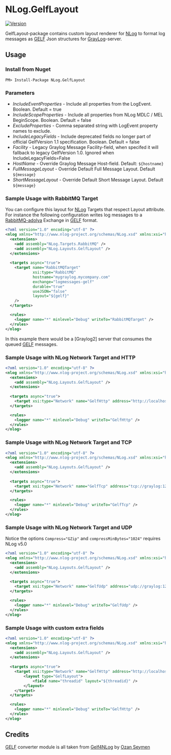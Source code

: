 # NLog.GelfLayout
[![Version](https://img.shields.io/nuget/v/NLog.GelfLayout.svg)](https://www.nuget.org/packages/NLog.GelfLayout) 

GelfLayout-package contains custom layout renderer for [NLog] to format log messages as [GELF] Json structures for [GrayLog]-server.

## Usage

### Install from Nuget
```
PM> Install-Package NLog.GelfLayout
```

### Parameters
- _IncludeEventProperties_ - Include all properties from the LogEvent. Boolean. Default = true
- _IncludeScopeProperties_ - Include all properties from NLog MDLC / MEL BeginScope. Boolean. Default = false
- _ExcludeProperties_ - Comma separated string with LogEvent property names to exclude. 
- _IncludeLegacyFields_ - Include deprecated fields no longer part of official GelfVersion 1.1 specification. Boolean. Default = false
- _Facility_ - Legacy Graylog Message Facility-field, when specifed it will fallback to legacy GelfVersion 1.0. Ignored when IncludeLegacyFields=False
- _HostName_ - Override Graylog Message Host-field. Default: `${hostname}`
- _FullMessageLayout_ - Override Default Full Message Layout. Default `${message}`
- _ShortMessageLayout_ - Override Default Short Message Layout. Default `${message}`

### Sample Usage with RabbitMQ Target
You can configure this layout for [NLog] Targets that respect Layout attribute. 
For instance the following configuration writes log messages to a [RabbitMQ-adolya] Exchange in [GELF] format.

```xml
<?xml version="1.0" encoding="utf-8" ?>
<nlog xmlns="http://www.nlog-project.org/schemas/NLog.xsd" xmlns:xsi="http://www.w3.org/2001/XMLSchema-instance" >
  <extensions>
    <add assembly="NLog.Targets.RabbitMQ" />
    <add assembly="NLog.Layouts.GelfLayout" />
  </extensions>
  
  <targets async="true">
    <target name="RabbitMQTarget"
            xsi:type="RabbitMQ"
            hostname="mygraylog.mycompany.com"
            exchange="logmessages-gelf"
            durable="true"
            useJSON="false"
            layout="${gelf}"
    />
  </targets>

  <rules>
    <logger name="*" minlevel="Debug" writeTo="RabbitMQTarget" />
  </rules>
</nlog>
```

In this example there would be a [Graylog2] server that consumes the queued [GELF] messages. 

### Sample Usage with NLog Network Target and HTTP
```xml
<?xml version="1.0" encoding="utf-8" ?>
<nlog xmlns="http://www.nlog-project.org/schemas/NLog.xsd" xmlns:xsi="http://www.w3.org/2001/XMLSchema-instance" >
  <extensions>
    <add assembly="NLog.Layouts.GelfLayout" />
  </extensions>
  
  <targets async="true">
	<target xsi:type="Network" name="GelfHttp" address="http://localhost:12201/gelf" layout="${gelf}" />
  </targets>

  <rules>
    <logger name="*" minlevel="Debug" writeTo="GelfHttp" />
  </rules>
</nlog>
```

### Sample Usage with NLog Network Target and TCP
```xml
<?xml version="1.0" encoding="utf-8" ?>
<nlog xmlns="http://www.nlog-project.org/schemas/NLog.xsd" xmlns:xsi="http://www.w3.org/2001/XMLSchema-instance" >
  <extensions>
    <add assembly="NLog.Layouts.GelfLayout" />
  </extensions>
  
  <targets async="true">
	<target xsi:type="Network" name="GelfTcp" address="tcp://graylog:12200" layout="${gelf}" newLine="true" lineEnding="Null" />
  </targets>

  <rules>
    <logger name="*" minlevel="Debug" writeTo="GelfTcp" />
  </rules>
</nlog>
```

### Sample Usage with NLog Network Target and UDP

Notice the options `Compress="GZip"` and `compressMinBytes="1024"` requires NLog v5.0

```xml
<?xml version="1.0" encoding="utf-8" ?>
<nlog xmlns="http://www.nlog-project.org/schemas/NLog.xsd" xmlns:xsi="http://www.w3.org/2001/XMLSchema-instance" >
  <extensions>
    <add assembly="NLog.Layouts.GelfLayout" />
  </extensions>
  
  <targets async="true">
	<target xsi:type="Network" name="GelfUdp" address="udp://graylog:12201" layout="${gelf}" compress="GZip" compressMinBytes="1000" maxMessageSize="8150" />
  </targets>

  <rules>
    <logger name="*" minlevel="Debug" writeTo="GelfUdp" />
  </rules>
</nlog>
```

### Sample Usage with custom extra fields

```xml
<?xml version="1.0" encoding="utf-8" ?>
<nlog xmlns="http://www.nlog-project.org/schemas/NLog.xsd" xmlns:xsi="http://www.w3.org/2001/XMLSchema-instance" >
  <extensions>
    <add assembly="NLog.Layouts.GelfLayout" />
  </extensions>
  
  <targets async="true">
	<target xsi:type="Network" name="GelfHttp" address="http://localhost:12201/gelf">
		<layout type="GelfLayout">
			<field name="threadid" layout="${threadid}" />
		</layout>
	</target>
  </targets>

  <rules>
    <logger name="*" minlevel="Debug" writeTo="GelfHttp" />
  </rules>
</nlog>
```

## Credits
[GELF] converter module is all taken from [Gelf4NLog] by [Ozan Seymen](https://github.com/seymen)

[NLog]: http://nlog-project.org/
[GrayLog]: https://www.graylog.org/features/gelf
[GELF]: https://docs.graylog.org/docs/gelf
[Gelf4NLog]: https://github.com/seymen/Gelf4NLog
[RabbitMQ-haf]: https://github.com/haf/NLog.RabbitMQ
[RabbitMQ-adolya]: https://www.nuget.org/packages/Nlog.RabbitMQ.Target/
